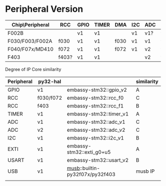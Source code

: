 # Peripheral Version

| Chip\Peripheral | RCC   | GPIO | TIMER | DMA  | I2C  | ADC  | EXTI | USART | SYSCFG | USB      | SPI  |
| --------------- | ----- | ---- | ----- | ---- | ---- | ---- | ---- | ----- | ------ | -------- | ---- |
| F002B           |       | v1   | v1    |      | v1   | v1?  | v1   |       |        |          |      |
| F030/F003/F002A | f030  | v1   | v1    | f030 | v1   | v1   | v1   | v1    | f030   |          | v1   |
| F040/F07x/MD410 | f072  | v1   | v1    | f072 | v1   | v2   | v1   | v1    | f072   | py32f07x |      |
| F403            | f403? | v1   | v1    |      |      | v2   | v2?  |       |        | py32f403 |      |

Degree of IP Core similarity

| Peripheral | py32-hal  |                                                              | similarity |
| ---------- | --------- | ------------------------------------------------------------ | ---------- |
| GPIO       | v1        | embassy-stm32::gpio_v2                                       | A          |
| RCC        | f030/f072 | embassy-stm32::rcc_f0                                        | C          |
| RCC        | f403      | embassy-stm32::rcc_f1                                        | B          |
| TIMER      | v1        | embassy-stm32::timer_v1                                      | A          |
| ADC        | v1        | embassy-stm32::adc_v1                                        | C          |
| ADC        | v2        | embassy-stm32::adc_v2                                        | C          |
| I2C        | v1        | embassy-stm32::i2c_v1                                        | B          |
| EXTI       | v1        | embassy-stm32::exti_g0+u5                                    | A          |
| USART      | v1        | embassy-stm32::usart_v2                                      | B          |
| USB        | v1        | [musb](https://github.com/decaday/musb)::builtin-py32f07x/py32f403 | musb IP    |
|            |           |                                                              |            |
